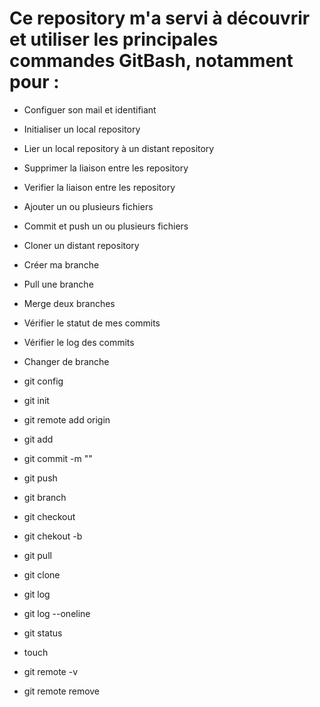 # Ce repository m'a servi à découvrir et utiliser les principales commandes GitBash, notamment pour :

- Configuer son mail et identifiant
- Initialiser un local repository
- Lier un local repository à un distant repository
- Supprimer la liaison entre les repository
- Verifier la liaison entre les repository
- Ajouter un ou plusieurs fichiers
- Commit et push un ou plusieurs fichiers
- Cloner un distant repository
- Créer ma branche
- Pull une branche
- Merge deux branches
- Vérifier le statut de mes commits
- Vérifier le log des commits
- Changer de branche

- git config 
- git init
- git remote add origin
- git add
- git commit -m ""
- git push
- git branch
- git checkout
- git chekout -b
- git pull
- git clone
- git log
- git log --oneline
- git status
- touch 
- git remote -v
- git remote remove
